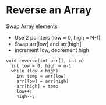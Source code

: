 # Reverse an Array

Swap Array elements

- Use 2 pointers (low = 0, high = N-1)
- Swap arr[low] and arr[high]
- increment low, decrement high

```
void reverse(int arr[], int n)
  int low = 0, high = n-1
  while (low < high)
    int temp = arr[low]
    arr[low] = arr[high]
    arr[high] = temp
    low++;
    high--;
```
